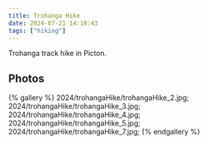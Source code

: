 ```yaml
---
title: Trohanga Hike
date: 2024-07-21 14:10:43
tags: ["hiking"]
---
```


Trohanga track hike in Picton.

## Photos

{% gallery %}
2024/trohangaHike/trohangaHike_2.jpg;
2024/trohangaHike/trohangaHike_3.jpg;
2024/trohangaHike/trohangaHike_4.jpg;
2024/trohangaHike/trohangaHike_5.jpg;
2024/trohangaHike/trohangaHike_7.jpg;
{% endgallery %}
